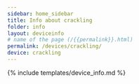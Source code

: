 ```yaml
---
sidebar: home_sidebar
title: Info about crackling
folder: info
layout: deviceinfo
# name of the page (/{{permalink}}.html)
permalink: /devices/crackling/
device: crackling
---
```

{% include templates/device_info.md %}
